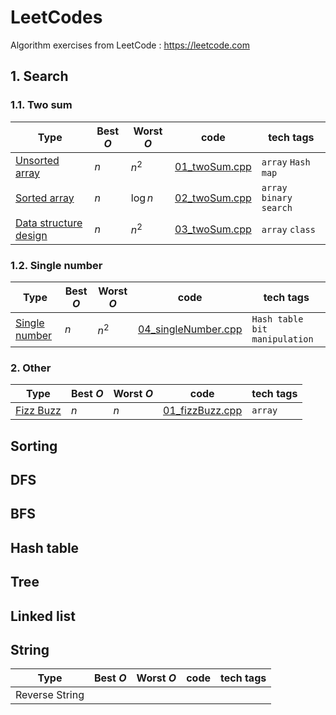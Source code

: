 # LeetCodes
Algorithm exercises from LeetCode  : https://leetcode.com

## 1. Search

### 1.1. Two sum

| Type | Best $O$ | Worst $O$ | code | tech tags |
| --- | --- | --- | --- | --- |
| [Unsorted array](https://leetcode.com/articles/two-sum/)  | $n$ | $n^2$  | [01_twoSum.cpp](search/01_twoSum.cpp) | `array` `Hash map`| 
| [Sorted array](https://leetcode.com/problems/two-sum-ii-input-array-is-sorted/description/)  | $n$ | $\log n$  | [02_twoSum.cpp](search/02_twoSum.cpp) | `array` `binary search`| 
| [Data structure design](http://www.cnblogs.com/grandyang/p/5184143.html)  | $n$ | $n^2$  | [03_twoSum.cpp](search/03_twoSum.cpp) | `array` `class`| 
### 1.2. Single number
| Type | Best $O$ | Worst $O$ | code | tech tags |
| --- | --- | --- | --- | --- |
| [Single number](https://leetcode.com/articles/single-number/)  | $n$ | $n^2$  | [04_singleNumber.cpp](search/04_singleNumber.cpp) | `Hash table` `bit manipulation`| 

### 2. Other
| Type | Best $O$ | Worst $O$ | code | tech tags |
| --- | --- | --- | --- | --- |
| [Fizz Buzz](https://leetcode.com/problems/fizz-buzz/description/) | $n$ | $n$ | [01_fizzBuzz.cpp](other/01_fizzBuzz.cpp) | `array` | 

## Sorting
## DFS
## BFS
## Hash table
## Tree
## Linked list
## String
| Type | Best $O$ | Worst $O$ | code | tech tags |
| --- | --- | --- | --- | --- |
| Reverse String |  | |  | | 


